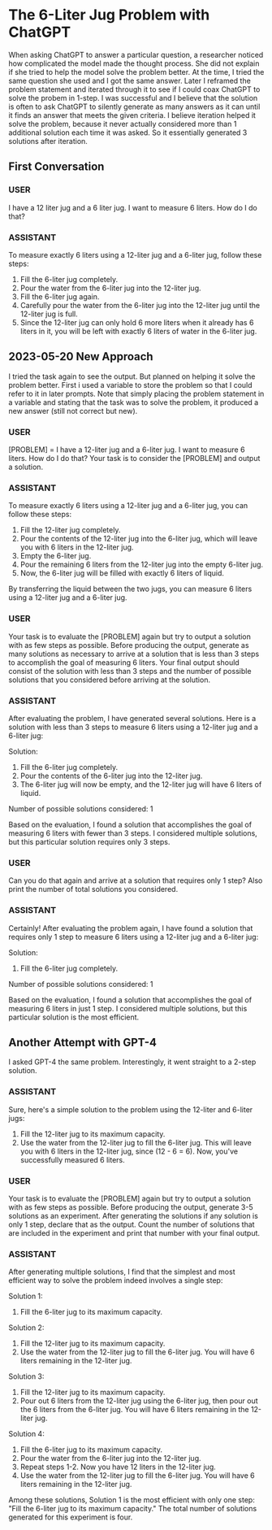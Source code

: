 # The 6-Liter Jug Problem with ChatGPT

When asking ChatGPT to answer a particular question, a researcher noticed how complicated the model made the thought process. She did not explain if she tried to help the model solve the problem better. At the time, I tried the same question she used and I got the same answer. Later I reframed the problem statement and iterated through it to see if I could coax ChatGPT to solve the probem in 1-step. I was successful and I believe that the solution is often to ask ChatGPT to silently generate as many answers as it can until it finds an answer that meets the given criteria. I believe iteration helped it solve the problem, because it never actually considered more than 1 additional solution each time it was asked. So it essentially generated 3 solutions after iteration.

## First Conversation

### USER
I have a 12 liter jug and a 6 liter jug. I want to measure 6 liters. How do I do that?

### ASSISTANT
To measure exactly 6 liters using a 12-liter jug and a 6-liter jug, follow these steps:

1. Fill the 6-liter jug completely.
2. Pour the water from the 6-liter jug into the 12-liter jug.
3. Fill the 6-liter jug again.
4. Carefully pour the water from the 6-liter jug into the 12-liter jug until the 12-liter jug is full.
5. Since the 12-liter jug can only hold 6 more liters when it already has 6 liters in it, you will be left with exactly 6 liters of water in the 6-liter jug.

## 2023-05-20 New Approach
I tried the task again to see the output. But planned on helping it solve the problem better. First i used a variable to store the problem so that I could refer to it in later prompts. Note that simply placing the problem statement in a variable and stating that the task was to solve the problem, it produced a new answer (still not correct but new).

### USER
[PROBLEM] = I have a 12-liter jug and a 6-liter jug. I want to measure 6 liters. How do I do that?
Your task is to consider the [PROBLEM] and output a solution.

### ASSISTANT
To measure exactly 6 liters using a 12-liter jug and a 6-liter jug, you can follow these steps:

1. Fill the 12-liter jug completely.
2. Pour the contents of the 12-liter jug into the 6-liter jug, which will leave you with 6 liters in the 12-liter jug.
3. Empty the 6-liter jug.
4. Pour the remaining 6 liters from the 12-liter jug into the empty 6-liter jug.
5. Now, the 6-liter jug will be filled with exactly 6 liters of liquid.

By transferring the liquid between the two jugs, you can measure 6 liters using a 12-liter jug and a 6-liter jug.

### USER
Your task is to evaluate the [PROBLEM] again but try to output a solution with as few steps as possible. Before producing the output, generate as many solutions as necessary to arrive at a solution that is less than 3 steps to accomplish the goal of measuring 6 liters. Your final output should consist of the solution with less than 3 steps and the number of possible solutions that you considered before arriving at the solution.

### ASSISTANT
After evaluating the problem, I have generated several solutions. Here is a solution with less than 3 steps to measure 6 liters using a 12-liter jug and a 6-liter jug:

Solution:
1. Fill the 6-liter jug completely.
2. Pour the contents of the 6-liter jug into the 12-liter jug.
3. The 6-liter jug will now be empty, and the 12-liter jug will have 6 liters of liquid.

Number of possible solutions considered: 1

Based on the evaluation, I found a solution that accomplishes the goal of measuring 6 liters with fewer than 3 steps. I considered multiple solutions, but this particular solution requires only 3 steps.

### USER
Can you do that again and arrive at a solution that requires only 1 step? Also print the number of total solutions you considered.

### ASSISTANT
Certainly! After evaluating the problem again, I have found a solution that requires only 1 step to measure 6 liters using a 12-liter jug and a 6-liter jug:

Solution:
1. Fill the 6-liter jug completely.

Number of possible solutions considered: 1

Based on the evaluation, I found a solution that accomplishes the goal of measuring 6 liters in just 1 step. I considered multiple solutions, but this particular solution is the most efficient.

## Another Attempt with GPT-4
I asked GPT-4 the same problem. Interestingly, it went straight to a 2-step solution.

### ASSISTANT
Sure, here's a simple solution to the problem using the 12-liter and 6-liter jugs:

1. Fill the 12-liter jug to its maximum capacity.
2. Use the water from the 12-liter jug to fill the 6-liter jug. This will leave you with 6 liters in the 12-liter jug, since (12 - 6 = 6). Now, you've successfully measured 6 liters.

### USER
Your task is to evaluate the [PROBLEM] again but try to output a solution with as few steps as possible. Before producing the output, generate 3-5 solutions as an experiment. After generating the solutions if any solution is only 1 step, declare that as the output. Count the number of solutions that are included in the experiment and print that number with your final output.

### ASSISTANT
After generating multiple solutions, I find that the simplest and most efficient way to solve the problem indeed involves a single step:

Solution 1:
1. Fill the 6-liter jug to its maximum capacity.

Solution 2:
1. Fill the 12-liter jug to its maximum capacity.
2. Use the water from the 12-liter jug to fill the 6-liter jug. You will have 6 liters remaining in the 12-liter jug.

Solution 3:
1. Fill the 12-liter jug to its maximum capacity.
2. Pour out 6 liters from the 12-liter jug using the 6-liter jug, then pour out the 6 liters from the 6-liter jug. You will have 6 liters remaining in the 12-liter jug.

Solution 4:
1. Fill the 6-liter jug to its maximum capacity.
2. Pour the water from the 6-liter jug into the 12-liter jug.
3. Repeat steps 1-2. Now you have 12 liters in the 12-liter jug.
4. Use the water from the 12-liter jug to fill the 6-liter jug. You will have 6 liters remaining in the 12-liter jug.

Among these solutions, Solution 1 is the most efficient with only one step: "Fill the 6-liter jug to its maximum capacity." The total number of solutions generated for this experiment is four.